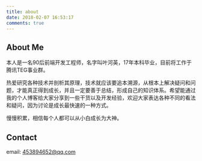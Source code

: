 ```yaml
---
title: about
date: 2018-02-07 16:53:17
comments: true
---
```

## About Me
本人是一名90后前端开发工程师，名字叫叶河英，17年本科毕业，目前将工作于腾讯TEG事业群。

热爱研究各种技术并剖析其原理，技术就应该要追本溯源，从根本上解决疑问和问题，才能真正得到成长，并且一定要善于总结，形成自己的知识体系。希望能通过我的个人博客给大家分享到一些干货以及开发经验，欢迎大家表达各种不同的看法和疑问，因为讨论是成长最快速的一种方式。

慢慢积累，相信每个人都可以从小白成长为大神。

## Contact 

email: 453894652@qq.com
